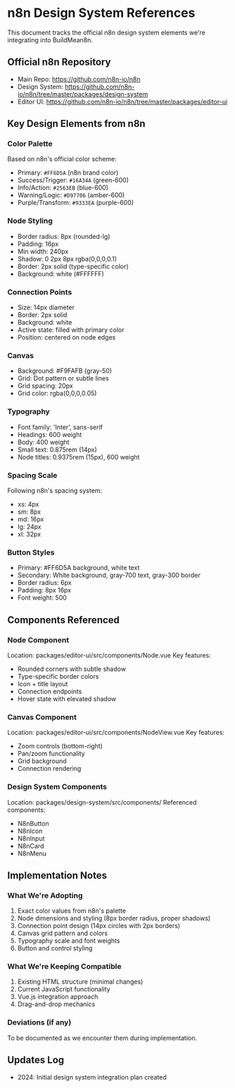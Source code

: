 # n8n Design System References

This document tracks the official n8n design system elements we're integrating into BuildMean8n.

## Official n8n Repository
- Main Repo: https://github.com/n8n-io/n8n
- Design System: https://github.com/n8n-io/n8n/tree/master/packages/design-system
- Editor UI: https://github.com/n8n-io/n8n/tree/master/packages/editor-ui

## Key Design Elements from n8n

### Color Palette
Based on n8n's official color scheme:
- Primary: `#FF6D5A` (n8n brand color)
- Success/Trigger: `#16A34A` (green-600)
- Info/Action: `#2563EB` (blue-600)
- Warning/Logic: `#D97706` (amber-600)
- Purple/Transform: `#9333EA` (purple-600)

### Node Styling
- Border radius: 8px (rounded-lg)
- Padding: 16px
- Min width: 240px
- Shadow: 0 2px 8px rgba(0,0,0,0.1)
- Border: 2px solid (type-specific color)
- Background: white (#FFFFFF)

### Connection Points
- Size: 14px diameter
- Border: 2px solid
- Background: white
- Active state: filled with primary color
- Position: centered on node edges

### Canvas
- Background: #F9FAFB (gray-50)
- Grid: Dot pattern or subtle lines
- Grid spacing: 20px
- Grid color: rgba(0,0,0,0.05)

### Typography
- Font family: 'Inter', sans-serif
- Headings: 600 weight
- Body: 400 weight
- Small text: 0.875rem (14px)
- Node titles: 0.9375rem (15px), 600 weight

### Spacing Scale
Following n8n's spacing system:
- xs: 4px
- sm: 8px
- md: 16px
- lg: 24px
- xl: 32px

### Button Styles
- Primary: #FF6D5A background, white text
- Secondary: White background, gray-700 text, gray-300 border
- Border radius: 6px
- Padding: 8px 16px
- Font weight: 500

## Components Referenced

### Node Component
Location: packages/editor-ui/src/components/Node.vue
Key features:
- Rounded corners with subtle shadow
- Type-specific border colors
- Icon + title layout
- Connection endpoints
- Hover state with elevated shadow

### Canvas Component
Location: packages/editor-ui/src/components/NodeView.vue
Key features:
- Zoom controls (bottom-right)
- Pan/zoom functionality
- Grid background
- Connection rendering

### Design System Components
Location: packages/design-system/src/components/
Referenced components:
- N8nButton
- N8nIcon
- N8nInput
- N8nCard
- N8nMenu

## Implementation Notes

### What We're Adopting
1. Exact color values from n8n's palette
2. Node dimensions and styling (8px border radius, proper shadows)
3. Connection point design (14px circles with 2px borders)
4. Canvas grid pattern and colors
5. Typography scale and font weights
6. Button and control styling

### What We're Keeping Compatible
1. Existing HTML structure (minimal changes)
2. Current JavaScript functionality
3. Vue.js integration approach
4. Drag-and-drop mechanics

### Deviations (if any)
To be documented as we encounter them during implementation.

## Updates Log
- 2024: Initial design system integration plan created
